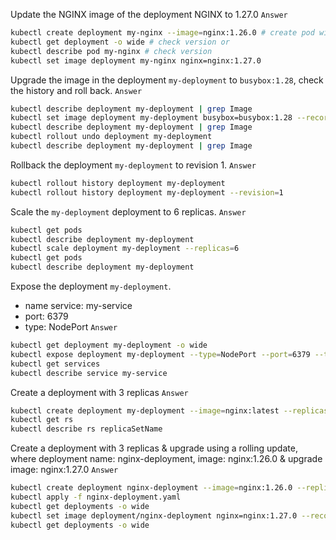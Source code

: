 Update the NGINX image of the deployment NGINX to 1.27.0
`Answer`
```bash
kubectl create deployment my-nginx --image=nginx:1.26.0 # create pod with 1.26.0
kubectl get deployment -o wide # check version or
kubectl describe pod my-nginx # check version
kubectl set image deployment my-nginx nginx=nginx:1.27.0
```

Upgrade the image in the deployment `my-deployment` to `busybox:1.28`, check the history and roll back.
`Answer`
```bash
kubectl describe deployment my-deployment | grep Image
kubectl set image deployment my-deployment busybox=busybox:1.28 --record
kubectl describe deployment my-deployment | grep Image
kubectl rollout undo deployment my-deployment
kubectl describe deployment my-deployment | grep Image
```

Rollback the deployment `my-deployment` to revision 1.
`Answer`
```bash
kubectl rollout history deployment my-deployment
kubectl rollout history deployment my-deployment --revision=1
```

Scale the `my-deployment` deployment to 6 replicas.
`Answer`
```bash
kubectl get pods
kubectl describe deployment my-deployment
kubectl scale deployment my-deployment --replicas=6
kubectl get pods
kubectl describe deployment my-deployment
```

Expose the deployment `my-deployment`.
- name service: my-service
- port: 6379
- type: NodePort
`Answer`
```bash
kubectl get deployment my-deployment -o wide
kubectl expose deployment my-deployment --type=NodePort --port=6379 --target-port=6379 --name=my-service
kubectl get services
kubectl describe service my-service
```

Create a deployment with 3 replicas
`Answer`
```bash
kubectl create deployment my-deployment --image=nginx:latest --replicas=3
kubectl get rs
kubectl describe rs replicaSetName
```

Create a deployment with 3 replicas & upgrade using a rolling update, where deployment name: nginx-deployment, image: nginx:1.26.0 & upgrade image: nginx:1.27.0
`Answer`
```bash
kubectl create deployment nginx-deployment --image=nginx:1.26.0 --replicas=3 --dry-run=client -o yaml > nginx-deployment.yaml
kubectl apply -f nginx-deployment.yaml
kubectl get deployments -o wide
kubectl set image deployment/nginx-deployment nginx=nginx:1.27.0 --record
kubectl get deployments -o wide
```
